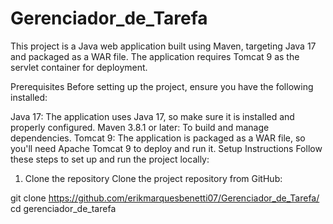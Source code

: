 # Gerenciador_de_Tarefa

This project is a Java web application built using Maven, targeting Java 17 and packaged as a WAR file. The application requires Tomcat 9 as the servlet container for deployment.

Prerequisites
Before setting up the project, ensure you have the following installed:

Java 17: The application uses Java 17, so make sure it is installed and properly configured.
Maven 3.8.1 or later: To build and manage dependencies.
Tomcat 9: The application is packaged as a WAR file, so you'll need Apache Tomcat 9 to deploy and run it.
Setup Instructions
Follow these steps to set up and run the project locally:

1. Clone the repository
Clone the project repository from GitHub:

git clone https://github.com/erikmarquesbenetti07/Gerenciador_de_Tarefa/
cd gerenciador_de_tarefa
